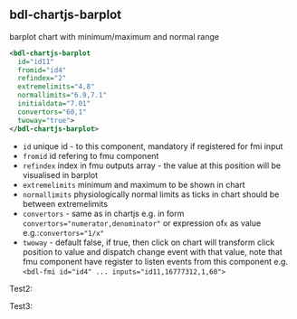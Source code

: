 ## bdl-chartjs-barplot

barplot chart with minimum/maximum and normal range
```xml
<bdl-chartjs-barplot
  id="id11"
  fromid="id4"
  refindex="2"
  extremelimits="4,8"
  normallimits="6.9,7.1"
  initialdata="7.01"
  convertors="60,1"
  twoway="true">
</bdl-chartjs-barplot>
```
<bdl-chartjs-barplot
  id="id11"
  fromid="id4"
  refindex="2"
  extremelimits="4,8"
  normallimits="6.9,7.1"
  initialdata="7.01"
  convertors="60,1"
  twoway="true">
</bdl-chartjs-barplot>


  * `id` unique id - to this component, mandatory if registered for fmi input
  * `fromid` id refering to fmu component
  * `refindex` index in fmu outputs array - the value at this position will be visualised in barplot
  * `extremelimits` minimum and maximum to be shown in chart
  * `normallimits` physiologically normal limits as ticks in chart should be between extremelimits
  * `convertors` - same as in chartjs e.g. in form `convertors="numerator,denominator"` or expression of`x` as value e.g.:`convertors="1/x"` 
  * `twoway` - default false, if true, then click on chart will transform click position to value and dispatch change event with that value, note that fmu component have register to listen events from this component e.g. `<bdl-fmi id="id4" ... inputs="id11,16777312,1,60">`
   

Test2:   
<bdl-chartjs-barplot id="id11" fromid="id4"  refindex="2"  extremelimits="4,10"  normallimits="6.9,7.1" responsive="true"></bdl-chartjs-barplot>

Test3:
<bdl-chartjs-barplot id="id11" fromid="id4"  refindex="2"  extremelimits="4,10"  normallimits="6.9,7.1" responsive="true" labels="ph"></bdl-chartjs-barplot>

<bdl-chartjs-barplot id="id12" fromid="id4"  refindex="2"  extremelimits="4,10"  normallimits="6.9,7.1" labels=" "
initialdata="7"></bdl-chartjs-barplot>